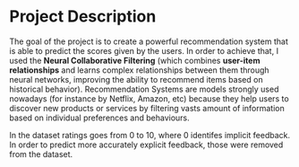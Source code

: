 # Project Description

The goal of the project is to create a powerful recommendation system that is able to predict the scores given by the users. In order to achieve that, I used the **Neural Collaborative Filtering** (which combines **user-item relationships** and learns complex relationships between them through neural networks, improving the ability to recommend items based on historical behavior). Recommendation Systems are models strongly used nowadays (for instance by Netflix, Amazon, etc) because they help users to discover new products or services by filtering vasts amount of information based on individual preferences and behaviours.

In the dataset ratings goes from 0 to 10, where 0 identifes implicit feedback. In order to predict more accurately explicit feedback, those were removed from the dataset.
























